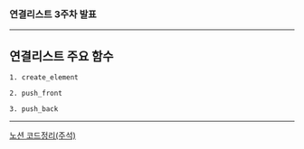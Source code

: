 ### 연결리스트 3주차 발표
___

## 연결리스트 주요 함수
```
1. create_element
  
2. push_front  
  
3. push_back  
```
___
[노션 코드정리(주석)](https://www.notion.so/712e01d64e624e7e85ff946db14f6807)